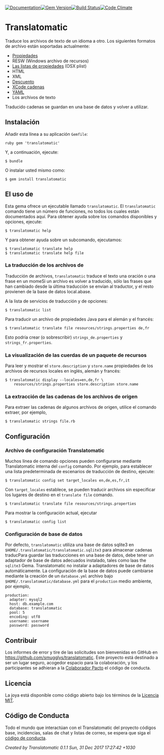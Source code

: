 [![Documentation](http://img.shields.io/badge/yard-docs-blue.svg)](http://www.rubydoc.info/gems/translatomatic)[![Gem Version](https://badge.fury.io/rb/translatomatic.svg)](https://badge.fury.io/rb/translatomatic)[![Build Status](https://travis-ci.org/smugglys/translatomatic.svg?branch=master)](https://travis-ci.org/smugglys/translatomatic)[![Code Climate](https://codeclimate.com/github/smugglys/translatomatic.svg)](https://codeclimate.com/github/smugglys/translatomatic)

# Translatomatic

Traduce los archivos de texto de un idioma a otro. Los siguientes formatos de archivo están soportadas actualmente:

- [Propiedades](https://en.wikipedia.org/wiki/.properties)
- RESW (Windows archivo de recursos)
- [Las listas de propiedades](https://en.wikipedia.org/wiki/Property_list) (OSX plist)
- HTML
- XML
- [Descuento](https://en.wikipedia.org/wiki/Markdown)
- [XCode cadenas](https://developer.apple.com/library/content/documentation/Cocoa/Conceptual/LoadingResources/Strings/Strings.html)
- [YAML](http://yaml.org/)
- Los archivos de texto

Traducido cadenas se guardan en una base de datos y volver a utilizar.

## Instalación

Añadir esta línea a su aplicación `Gemfile`:

`ruby
gem 'translatomatic'
`

Y, a continuación, ejecute:

    $ bundle

O instalar usted mismo como:

    $ gem install translatomatic

## El uso de

Esta gema ofrece un ejecutable llamado `translatomatic`. El `translatomatic` comando tiene un número de funciones, no todos los cuales están documentados aquí. Para obtener ayuda sobre los comandos disponibles y opciones, ejecute:

    $ translatomatic help

Y para obtener ayuda sobre un subcomando, ejecutamos:

    $ translatomatic translate help
    $ translatomatic translate help file

### La traducción de los archivos de

Traducción de archivos, `translatomatic` traduce el texto una oración o una frase en un momeSi un archivo es volver a traducido, sólo las frases que han cambiado desde la última traducción se envían al traductor, y el resto provienen de la base de datos local.abase.

A la lista de servicios de traducción y de opciones:

    $ translatomatic list

Para traducir un archivo de propiedades Java para el alemán y el francés:

    $ translatomatic translate file resources/strings.properties de,fr

Esto podría crear (o sobrescribir) `strings_de.properties` y `strings_fr.properties`.

### La visualización de las cuerdas de un paquete de recursos

Para leer y mostrar el `store.description` y `store.name` propiedades de los archivos de recursos locales en inglés, alemán y francés:

    $ translatomatic display --locales=en,de,fr \
        resources/strings.properties store.description store.name

### La extracción de las cadenas de los archivos de origen

Para extraer las cadenas de algunos archivos de origen, utilice el comando extraer, por ejemplo,

    $ translatomatic strings file.rb

## Configuración

### Archivo de configuración Translatomatic

Muchos línea de comando opciones pueden configurarse mediante Translatomatic interna del `config` comando. Por ejemplo, para establecer una lista predeterminada de escenarios de traducción de destino, ejecute:

    $ translatomatic config set target_locales en,de,es,fr,it

Con `target_locales` establece, se pueden traducir archivos sin especificar los lugares de destino en el `translate file` comando.

    $ translatomatic translate file resources/strings.properties

Para mostrar la configuración actual, ejecutar

    $ translatomatic config list

### Configuración de base de datos

Por defecto, `translatomatic` utiliza una base de datos sqlite3 en `$HOME/.translatomatic/translatomatic.sqlite3` para almacenar cadenas traducPara guardar las traducciones en una base de datos, debe tener un adaptador de base de datos adecuados instalado, tales como laas the `sqlite3` Gema. Translatomatic no instalar a adaptadores de base de datos automáticamente. La configuración de la base de datos puede cambiarse mediante la creación de un `database.yml` archivo bajo `$HOME/.translatomatic/database.yml` para el `production` medio ambiente, por ejemplo,

    production:
      adapter: mysql2
      host: db.example.com
      database: translatomatic
      pool: 5
      encoding: utf8
      username: username
      password: password

## Contribuir

Los informes de error y tire de las solicitudes son bienvenidas en GitHub en https://github.com/smugglys/translatomatic. Este proyecto está destinado a ser un lugar seguro, acogedor espacio para la colaboración, y los participantes se adhieran a la [Colaborador Pacto](http://contributor-covenant.org) el código de conducta.

## Licencia

La joya está disponible como código abierto bajo los términos de la [Licencia MIT](https://opensource.org/licenses/MIT).

## Código de Conducta

Todo el mundo que interactúan con el Translatomatic del proyecto códigos base, incidencias, salas de chat y listas de correo, se espera que siga el [código de conducta](https://github.com/smugglys/translatomatic/blob/master/CODE_OF_CONDUCT.md).

_Created by Translatomatic 0.1.1 Sun, 31 Dec 2017 17:27:42 +1030_

